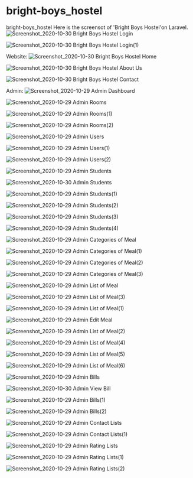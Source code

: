 # bright-boys_hostel
 bright-boys_hostel
Here is the screensot of 'Bright Boys Hostel'on Laravel.
![Screenshot_2020-10-30 Bright Boys Hostel Login](https://user-images.githubusercontent.com/53092408/97678925-c8ce3e00-1abe-11eb-9e22-b6fd6e040fb7.png)

![Screenshot_2020-10-30 Bright Boys Hostel Login(1)](https://user-images.githubusercontent.com/53092408/97678940-ccfa5b80-1abe-11eb-8d42-ab7aa00b8913.png)

Website:
![Screenshot_2020-10-30 Bright Boys Hostel Home](https://user-images.githubusercontent.com/53092408/97679121-0c28ac80-1abf-11eb-81f5-893607c7e2eb.jpg)

![Screenshot_2020-10-30 Bright Boys Hostel About Us](https://user-images.githubusercontent.com/53092408/97679157-1a76c880-1abf-11eb-838e-6c28cec650a8.jpg)

![Screenshot_2020-10-30 Bright Boys Hostel Contact](https://user-images.githubusercontent.com/53092408/97679167-1e0a4f80-1abf-11eb-9cfe-a0c7e237734c.png)

Admin:
![Screenshot_2020-10-29 Admin Dashboard](https://user-images.githubusercontent.com/53092408/97679388-63c71800-1abf-11eb-815c-0656066a9eb7.png)

![Screenshot_2020-10-29 Admin Rooms](https://user-images.githubusercontent.com/53092408/97679474-80635000-1abf-11eb-8681-f587657480ea.png)

![Screenshot_2020-10-29 Admin Rooms(1)](https://user-images.githubusercontent.com/53092408/97679482-82c5aa00-1abf-11eb-9932-ebb513ebf16a.png)

![Screenshot_2020-10-29 Admin Rooms(2)](https://user-images.githubusercontent.com/53092408/97679491-85280400-1abf-11eb-98bc-5c88399f4d77.png)


![Screenshot_2020-10-29 Admin Users](https://user-images.githubusercontent.com/53092408/97679658-bef90a80-1abf-11eb-8211-075c6d604de5.png)

![Screenshot_2020-10-29 Admin Users(1)](https://user-images.githubusercontent.com/53092408/97679662-c0c2ce00-1abf-11eb-8f80-5c82a330bf32.png)

![Screenshot_2020-10-29 Admin Users(2)](https://user-images.githubusercontent.com/53092408/97679666-c1f3fb00-1abf-11eb-87bf-49ca5a136783.png)

![Screenshot_2020-10-29 Admin Students](https://user-images.githubusercontent.com/53092408/97679750-dd5f0600-1abf-11eb-8671-435647c4f404.png)

![Screenshot_2020-10-30 Admin Students](https://user-images.githubusercontent.com/53092408/97680399-d258a580-1ac0-11eb-8762-11a5e415eb75.png)

![Screenshot_2020-10-29 Admin Students(1)](https://user-images.githubusercontent.com/53092408/97679766-e18b2380-1abf-11eb-87e6-236355b34c7e.png)

![Screenshot_2020-10-29 Admin Students(2)](https://user-images.githubusercontent.com/53092408/97679809-f49df380-1abf-11eb-88b9-d888fbbaee30.png)

![Screenshot_2020-10-29 Admin Students(3)](https://user-images.githubusercontent.com/53092408/97679822-f8ca1100-1abf-11eb-99e0-696b581e0305.png)

![Screenshot_2020-10-29 Admin Students(4)](https://user-images.githubusercontent.com/53092408/97679831-fa93d480-1abf-11eb-938c-f64027123bdd.png)

![Screenshot_2020-10-29 Admin Categories of Meal](https://user-images.githubusercontent.com/53092408/97679912-16977600-1ac0-11eb-88c8-b18cbcefbac0.png)

![Screenshot_2020-10-29 Admin Categories of Meal(1)](https://user-images.githubusercontent.com/53092408/97679922-1a2afd00-1ac0-11eb-811c-262fc73d9d4e.png)

![Screenshot_2020-10-29 Admin Categories of Meal(2)](https://user-images.githubusercontent.com/53092408/97679927-1c8d5700-1ac0-11eb-802b-c96b460c56f8.png)

![Screenshot_2020-10-29 Admin Categories of Meal(3)](https://user-images.githubusercontent.com/53092408/97679945-231bce80-1ac0-11eb-8da5-17e81fa25bf2.png)

![Screenshot_2020-10-29 Admin List of Meal](https://user-images.githubusercontent.com/53092408/97680639-38ddc380-1ac1-11eb-9d95-bc4362fe04a1.png)

![Screenshot_2020-10-29 Admin List of Meal(3)](https://user-images.githubusercontent.com/53092408/97680726-5c087300-1ac1-11eb-9df0-ba573a1a05df.png)

![Screenshot_2020-10-29 Admin List of Meal(1)](https://user-images.githubusercontent.com/53092408/97680740-61fe5400-1ac1-11eb-86e8-84df0f32c0c0.png)

![Screenshot_2020-10-29 Admin Edit Meal](https://user-images.githubusercontent.com/53092408/97680746-6591db00-1ac1-11eb-856f-ffab7d489ca3.png)

![Screenshot_2020-10-29 Admin List of Meal(2)](https://user-images.githubusercontent.com/53092408/97680762-69bdf880-1ac1-11eb-97f9-a63b5d7b914c.png)

![Screenshot_2020-10-29 Admin List of Meal(4)](https://user-images.githubusercontent.com/53092408/97680923-a984e000-1ac1-11eb-8e5f-77fb73ddcc2a.png)

![Screenshot_2020-10-29 Admin List of Meal(5)](https://user-images.githubusercontent.com/53092408/97680925-aab60d00-1ac1-11eb-9d35-6e995ae26d3d.png)

![Screenshot_2020-10-29 Admin List of Meal(6)](https://user-images.githubusercontent.com/53092408/97680935-ac7fd080-1ac1-11eb-9f5d-a7326f9f1ae9.png)

![Screenshot_2020-10-29 Admin Bills](https://user-images.githubusercontent.com/53092408/97680991-c4efeb00-1ac1-11eb-9518-3651d197f531.png)

![Screenshot_2020-10-30 Admin View Bill](https://user-images.githubusercontent.com/53092408/97681793-27e18200-1ac2-11eb-8580-b98eac50ce4e.png)

![Screenshot_2020-10-29 Admin Bills(1)](https://user-images.githubusercontent.com/53092408/97682093-3c257f00-1ac2-11eb-9007-1baec447387b.png)

![Screenshot_2020-10-29 Admin Bills(2)](https://user-images.githubusercontent.com/53092408/97682133-3e87d900-1ac2-11eb-9d12-a1e0ddd9dddc.png)

![Screenshot_2020-10-29 Admin Contact Lists](https://user-images.githubusercontent.com/53092408/97682317-4c3d5e80-1ac2-11eb-9f87-7312ccbcbf45.png)

![Screenshot_2020-10-29 Admin Contact Lists(1)](https://user-images.githubusercontent.com/53092408/97682369-50697c00-1ac2-11eb-9cb2-eaa7ef934611.png)

![Screenshot_2020-10-29 Admin Rating Lists](https://user-images.githubusercontent.com/53092408/97682625-61b28880-1ac2-11eb-9159-2c799cb799fb.png)

![Screenshot_2020-10-29 Admin Rating Lists(1)](https://user-images.githubusercontent.com/53092408/97682668-64ad7900-1ac2-11eb-819f-e2a84d9564ad.png)

![Screenshot_2020-10-29 Admin Rating Lists(2)](https://user-images.githubusercontent.com/53092408/97682690-65dea600-1ac2-11eb-89a6-6c4179625443.png)





